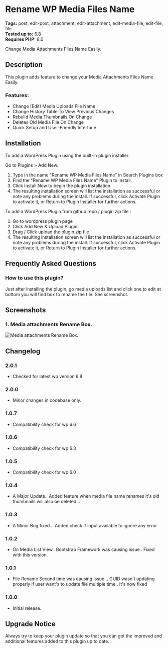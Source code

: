 # Rename WP Media Files Name

**Tags:** post, edit-post, attachment, edit-attachment, edit-media-file, edit-file, file \
**Tested up to:** 6.8 \
**Requires PHP:** 8.0

Change Media Attachments Files Name Easily.

## Description

This plugin adds feature to change your Media Attachments Files Name Easily.

### Features:

- Change (Edit) Media Uploads File Name
- Change History Table To View Previous Changes
- Rebuild Media Thumbnails On Change
- Deletes Old Media File On Change
- Quick Setup and User-Friendly Interface

## Installation

To add a WordPress Plugin using the built-in plugin installer:

Go to Plugins > Add New.

1. Type in the name "Rename WP Media Files Name" in Search Plugins box
2. Find the "Rename WP Media Files Name" Plugin to install.
3. Click Install Now to begin the plugin installation.
4. The resulting installation screen will list the installation as successful or note any problems during the install.
If successful, click Activate Plugin to activate it, or Return to Plugin Installer for further actions.

To add a WordPress Plugin from github repo / plugin zip file :
1. Go to wordpress plugin page
2. Click Add New & Upload Plugin
3. Drag / Click upload the plugin zip file
4. The resulting installation screen will list the installation as successful or note any problems during the install.
If successful, click Activate Plugin to activate it, or Return to Plugin Installer for further actions.

## Frequently Asked Questions

### How to use this plugin?

Just after installing the plugin, go media uploads list and click one to edit at bottom you will find box to rename the file. See screenshot.

## Screenshots

### 1. Media attachments Rename Box.

![Media attachments Rename Box.](https://ps.w.org/wp-media-files-name-rename/assets/screenshot-1.png)

## Changelog

### 2.0.1
- Checked for latest wp version 6.8

### 2.0.0
- Minor changes in codebase only.

### 1.0.7
- Compatibility check for wp 6.6

### 1.0.6
- Compatibility check for wp 6.3

### 1.0.5
- Compatibility check for wp 6.0

### 1.0.4
- A Major Update.. Added feature when media file name renames it's old thumbnails will also be deleted...

### 1.0.3
- A Minor Bug fixed... Added check if input available to ignore any error

### 1.0.2
- On Media List View.. Bootstrap Framework was causing issue.. Fixed with this version.

### 1.0.1
- File Rename Second time was causing issue... GUID wasn't updating properly if user want's to update file multiple time.. It's now fixed

### 1.0.0
- Initial release.

## Upgrade Notice

Always try to keep your plugin update so that you can get the improved and additional features added to this plugin up to date.